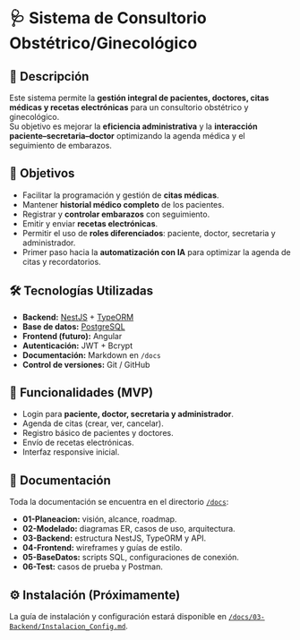 # 🩺 Sistema de Consultorio Obstétrico/Ginecológico

## 📌 Descripción
Este sistema permite la **gestión integral de pacientes, doctores, citas médicas y recetas electrónicas** para un consultorio obstétrico y ginecológico.  
Su objetivo es mejorar la **eficiencia administrativa** y la **interacción paciente–secretaria–doctor** optimizando la agenda médica y el seguimiento de embarazos.

## 🎯 Objetivos
- Facilitar la programación y gestión de **citas médicas**.
- Mantener **historial médico completo** de los pacientes.
- Registrar y **controlar embarazos** con seguimiento.
- Emitir y enviar **recetas electrónicas**.
- Permitir el uso de **roles diferenciados**: paciente, doctor, secretaria y administrador.
- Primer paso hacia la **automatización con IA** para optimizar la agenda de citas y recordatorios.

## 🛠️ Tecnologías Utilizadas
- **Backend:** [NestJS](https://nestjs.com/) + [TypeORM](https://typeorm.io/)  
- **Base de datos:** [PostgreSQL](https://www.postgresql.org/)  
- **Frontend (futuro):** Angular  
- **Autenticación:** JWT + Bcrypt  
- **Documentación:** Markdown en `/docs`  
- **Control de versiones:** Git / GitHub  

## 🚀 Funcionalidades (MVP)
- Login para **paciente, doctor, secretaria y administrador**.
- Agenda de citas (crear, ver, cancelar).
- Registro básico de pacientes y doctores.
- Envío de recetas electrónicas.
- Interfaz responsive inicial.

## 📂 Documentación
Toda la documentación se encuentra en el directorio [`/docs`](./docs):

- **01-Planeacion:** visión, alcance, roadmap.  
- **02-Modelado:** diagramas ER, casos de uso, arquitectura.  
- **03-Backend:** estructura NestJS, TypeORM y API.  
- **04-Frontend:** wireframes y guías de estilo.  
- **05-BaseDatos:** scripts SQL, configuraciones de conexión.  
- **06-Test:** casos de prueba y Postman.  

## ⚙️ Instalación (Próximamente)
La guía de instalación y configuración estará disponible en [`/docs/03-Backend/Instalacion_Config.md`](./docs/03-Backend/Instalacion_Config.md).
